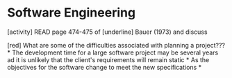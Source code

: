 # Software Engineering 

[activity] READ page 474-475 of [underline] Bauer (1973) and discuss 

[red] What are some of the difficulties associated with planning a project???
	* The development time for a large software project may be several years ad it is unlikely that the client's  requirements will remain static
	* As the objectives for the software change to meet the new specifications
	* 